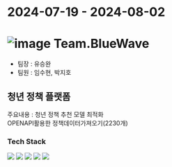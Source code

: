 # 2024-07-19 - 2024-08-02 
# ![image](https://github.com/user-attachments/assets/718d9f2c-bd50-4de2-9912-b73b2eee472b) Team.BlueWave
- 팀장 : 유승완 
- 팀원 : 임수현, 박지호

## 청년 정책 플랫폼
주요내용 : 청년 정책 추천 모델 최적화<br>
OPENAPI활용한 정책데이터가져오기(2230개)

### Tech Stack
<img src="https://img.shields.io/badge/Java-007396?style=for-the-badge&logo=Java&logoColor=white"/> <img src="https://img.shields.io/badge/Python-3776AB?style=for-the-badge&logo=Python&logoColor=white"/>
<img src="https://img.shields.io/badge/SQL-4479A1?style=for-the-badge&logo=MySQL&logoColor=white"/> <img src="https://img.shields.io/badge/GitHub-181717?style=for-the-badge&logo=GitHub&logoColor=white"/>
<img src="https://img.shields.io/badge/ORACLE-F80000?style=for-the-badge&logo=oracle&logoColor=white"/>
